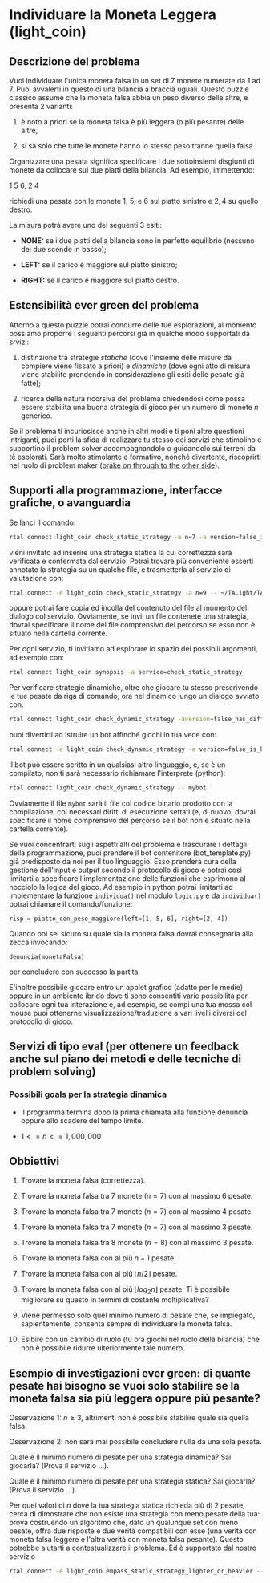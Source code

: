 # Individuare la Moneta Leggera (light_coin)

## Descrizione del problema

Vuoi individuare l'unica moneta falsa in un set di $7$ monete numerate da $1$ ad $7$. Puoi avvalerti in questo di una bilancia a braccia uguali.
Questo puzzle classico assume che la moneta falsa abbia un peso diverso delle altre, e presenta 2 varianti:

1. è noto a priori se la moneta falsa è più leggera (o più pesante) delle altre,

2. si sà solo che tutte le monete hanno lo stesso peso tranne quella falsa.

Organizzare una pesata significa specificare i due sottoinsiemi disgiunti di monete da collocare sui due piatti della bilancia. Ad esempio, immettendo:

1 5 6, 2 4

richiedi una pesata con le monete $1$, $5$, e $6$ sul piatto sinistro e $2, 4$ su quello destro. 

La misura potrà avere uno dei seguenti 3 esiti:

- **NONE:** se i due piatti della bilancia sono in perfetto equilibrio (nessuno dei due scende in basso);

- **LEFT:** se il carico è maggiore sul piatto sinistro;

- **RIGHT:** se il carico è maggiore sul piatto destro.

## Estensibilità ever green del problema

Attorno a questo puzzle potrai condurre delle tue esplorazioni, al momento possiamo proporre i seguenti percorsi già in qualche modo supportati da srvizi:

1. distinzione tra strategie _statiche_ (dove l'insieme delle misure da compiere viene fissato a priori) e _dinamiche_ (dove ogni atto di misura viene stabilito prendendo in considerazione gli esiti delle pesate già fatte);

2. ricerca della natura ricorsiva del problema chiedendosi come possa essere stabilita una buona strategia di gioco per un numero di monete $n$ generico.

Se il problema ti incuriosisce anche in altri modi e ti poni altre questioni intriganti, puoi porti la sfida di realizzare tu stesso dei servizi che stimolino e supportino il problem solver accompagnandolo o guidandolo sui terreni da tè esplorati. Sarà molto stimolante e formativo, nonché divertente, riscoprirti nel ruolo di problem maker ([brake on through to the other side](https://www.youtube.com/watch?v=-r679Hhs9Zs)).



## Supporti alla programmazione, interfacce grafiche, o avanguardia

Se lanci il comando:

```bash
rtal connect light_coin check_static_strategy -a n=7 -a version=false_is_leighter
```
vieni invitato ad inserire una strategia statica la cui correttezza sarà verificata e confermata dal servizio.
Potrai trovare più conveniente esserti annotato la strategia su un qualche file, e trasmetterla al servizio di valutazione con:

```bash
rtal connect -e light_coin check_static_strategy -a n=9 -- ~/TALight/TAL_utils/problem_solver/TA_send_txt_file.py my_static_strategy_for_9_coins.txt  
```
oppure potrai fare copia ed incolla del contenuto del file al momento del dialogo col servizio.
Ovviamente, se invii un file contenete una strategia, dovrai specificare il nome del file comprensivo del percorso se esso non è situato nella cartella corrente.  

Per ogni servizio, ti invitiamo ad esplorare lo spazio dei possibili argomenti, ad esempio con:

```bash
rtal connect light_coin synopsis -a service=check_static_strategy
```

Per verificare strategie dinamiche, oltre che giocare tu stesso prescrivendo le tue pesate da riga di comando, ora nel dinamico lungo un dialogo avviato con:

```bash
rtal connect light_coin check_dynamic_strategy -aversion=false_has_different_weight
```
puoi divertirti ad istruire un bot affinché giochi in tua vece con:

```bash
rtal connect -e light_coin check_dynamic_strategy -a version=false_is_heavier -- python mybot.py
```

Il bot può essere scritto in un qualsiasi altro linguaggio, e, se è un compilato, non ti sarà necessario richiamare l'interprete (python):

```bash
rtal connect light_coin check_dynamic_strategy -- mybot
```

Ovviamente il file `mybot` sarà il file col codice binario prodotto con la compilazione, coi necessari diritti di esecuzione settati (e, di nuovo, dovrai specificare il nome comprensivo del percorso se il bot non è situato nella cartella corrente).  

Se vuoi concentrarti sugli aspetti alti del problema e trascurare i dettagli della programmazione, puoi prendere il bot contenitore (bot_template.py) già predisposto da noi per il tuo linguaggio. Esso prenderà cura della gestione dell'input e output secondo il protocollo di gioco e potrai così limitarti a specificare l'implementazione delle funzioni che esprimono al nocciolo la logica del gioco. Ad esempio in python potrai limitarti ad implementare la funzione `individua()` nel modulo `logic.py` e da `individua()` potrai chiamare il comando/funzione: 

```
risp = piatto_con_peso_maggiore(left=[1, 5, 6], right=[2, 4])
```

Quando poi sei sicuro su quale sia la moneta falsa dovrai consegnarla alla zecca invocando:
```
denuncia(monetaFalsa)
```
per concludere con successo la partita.

E'inoltre possibile giocare entro un applet grafico (adatto per le medie) oppure in un ambiente ibrido dove ti sono consentiti varie possibilità per collocare ogni tua interazione e, ad esempio, se compi una tua mossa col mouse puoi ottenerne visualizzazione/traduzione a vari livelli diversi del protocollo di gioco.

## Servizi di tipo eval (per ottenere un feedback anche sul piano dei metodi e delle tecniche di problem solving)


### Possibili goals per la strategia dinamica

- Il programma termina dopo la prima chiamata alla funzione denuncia oppure allo scadere del tempo limite.

- $1 <= n <= 1,000,000$

## Obbiettivi

1. Trovare la moneta falsa (correttezza).

2. Trovare la moneta falsa tra $7$ monete ($n = 7$) con al massimo $6$ pesate.

3. Trovare la moneta falsa tra $7$ monete ($n = 7$) con al massimo $4$ pesate.

4. Trovare la moneta falsa tra $7$ monete ($n = 7$) con al massimo $3$ pesate.

5. Trovare la moneta falsa tra $8$ monete ($n = 8$) con al massimo $3$ pesate.

6. Trovare la moneta falsa con al più $n - 1$ pesate.

7. Trovare la moneta falsa con al più $\lfloor n/2 \rfloor$ pesate.

8. Trovare la moneta falsa con al più $\lfloor log_2 n \rfloor$ pesate. Ti è possibile migliorare su questo in termini di costante moltiplicativa? 

9. Viene permesso solo quel minimo numero di pesate che, se impiegato, sapientemente, consenta sempre di individuare la moneta falsa.

10. Esibire con un cambio di ruolo (tu ora giochi nel ruolo della bilancia) che non è possibile ridurre ulteriormente tale numero.

## Esempio di investigazioni ever green: di quante pesate hai bisogno se vuoi solo stabilire se la moneta falsa sia più leggera oppure più pesante?

Osservazione 1: $n \geq 3$, altrimenti non è possibile stabilire quale sia quella falsa.

Osservazione 2: non sarà mai possibile concludere nulla da una sola pesata.

Quale è il minimo numero di pesate per una strategia dinamica? Sai giocarla? (Prova il servizio ...). 

Quale è il minimo numero di pesate per una strategia statica? Sai giocarla? (Prova il servizio ...).

Per quei valori di $n$ dove la tua strategia statica richieda più di $2$ pesate, cerca di dimostrare che non esiste una strategia con meno pesate della tua:
    prova costruendo un algoritmo che, dato un qualunque set con meno pesate, offra due risposte e due verità compatibili con esse (una verità con moneta falsa leggere e l'altra verità con moneta falsa pesante). Questo potrebbe aiutarti a contestualizzare il problema. Ed è supportato dal nostro servizio

```bash
rtal connect -e light_coin empass_static_strategy_lighter_or_heavier -- mybot
```


<!---
    strategia dinamica in 2 pesate:
        n=3k+r con r=1,2.
        1. confronta A contro B con |A|=|B|=k
        2. se A = B la falsa è tra le k+r rimanenti:
            le confronti contro k+r monete prese da A \cup B
           altrimenti:
               per stabilire se la falsa è in A o in B confronti A contro k delle rimanenti.
    strategia statica di 2 pesate quando r=0:
      si partizioni in A,B,C con |A|=|B|=|C|=k.
      1. A versus B
      2. A versus C
    strategia dinamica di 3 pesate quando r=1,2:
      applico la strategia statica di 2 pesate alle prime 3k monete
      se almeno una pesata sbilancia, allora la falsa è tra queste prime 3k monete e quindi l 2 psate bastano a determinare la verità.
      Altrimenti la falsa è tra le r monete rimanenti, che confronto (staticamente) con le prime r monete.  
-->

